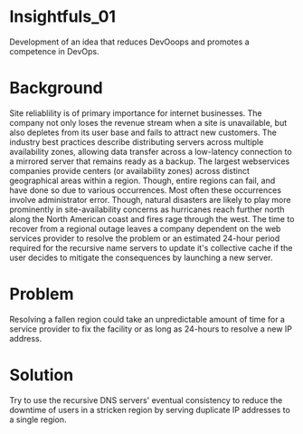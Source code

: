 # Insightfuls_01
Development of an idea that reduces DevOoops and promotes a competence in DevOps. 

# Background
Site reliablility is of primary importance for internet businesses. The company not only loses the revenue stream when a site is unavailable, but also depletes from its user base and fails to attract new customers. The industry best practices describe distributing servers across multiple availability zones, allowing data transfer across a low-latency connection to a mirrored server that remains ready as a backup. 
The largest webservices companies provide centers (or availability zones) across distinct geographical areas within a region. Though, entire regions can fail, and have done so due to various occurrences. Most often these occurrences involve administrator error. Though, natural disasters are likely to play more prominently in site-availability concerns as hurricanes reach further north along the North American coast and fires rage through the west. 
The time to recover from a regional outage leaves a company dependent on the web services provider to resolve the problem or an estimated 24-hour period required for the recursive name servers to update it's collective cache if the user decides to mitigate the consequences by launching a new server. 

# Problem
Resolving a fallen region could take an unpredictable amount of time for a service provider to fix the facility or as long as 24-hours to resolve a new IP address. 

# Solution
Try to use the recursive DNS servers' eventual consistency to reduce the downtime of users in a stricken region by serving duplicate IP addresses to a single region. 

